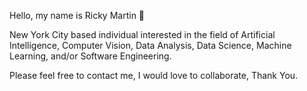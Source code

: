 Hello, my name is Ricky Martin :wave:

New York City based individual interested in the field of Artificial Intelligence, 
Computer Vision, Data Analysis, Data Science, Machine Learning, and/or Software Engineering. 

Please feel free to contact me, I would love to collaborate, Thank You.
